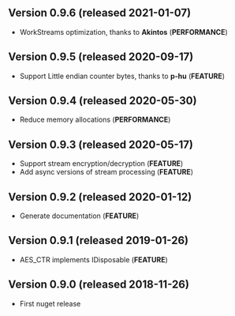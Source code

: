 ## Version 0.9.6 (released 2021-01-07)
- WorkStreams optimization, thanks to **Akintos** (**PERFORMANCE**)

## Version 0.9.5 (released 2020-09-17)
- Support Little endian counter bytes, thanks to **p-hu** (**FEATURE**)

## Version 0.9.4 (released 2020-05-30)
- Reduce memory allocations (**PERFORMANCE**)

## Version 0.9.3 (released 2020-05-17)
- Support stream encryption/decryption (**FEATURE**)
- Add async versions of stream processing (**FEATURE**)

## Version 0.9.2 (released 2020-01-12)
- Generate documentation (**FEATURE**)

## Version 0.9.1 (released 2019-01-26)
- AES_CTR implements IDisposable (**FEATURE**)

## Version 0.9.0 (released 2018-11-26)
- First nuget release
